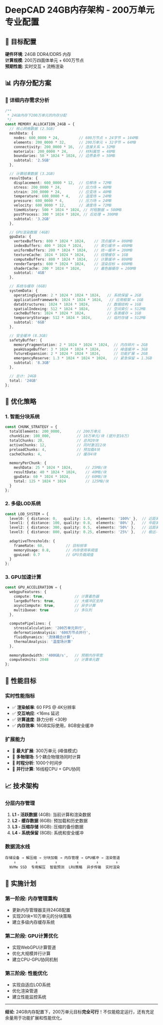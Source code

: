 # DeepCAD 24GB内存架构 - 200万单元专业配置

## 🎯 目标配置

**硬件环境**: 24GB DDR4/DDR5 内存  
**计算规模**: 200万四面体单元 + 600万节点  
**预期性能**: 实时交互 + 流畅渲染  

## 📊 内存分配方案

### 🧮 **详细内存需求分析**

```typescript
/**
 * 24GB内存下200万单元的内存分配
 */
const MEMORY_ALLOCATION_24GB = {
  // 核心网格数据 (2.5GB)
  meshData: {
    nodes: 600_0000 * 24,         // 600万节点 × 24字节 = 144MB
    elements: 200_0000 * 32,      // 200万单元 × 32字节 = 64MB  
    connectivity: 200_0000 * 16,  // 连接关系 = 32MB
    materials: 200_0000 * 24,     // 材料属性 = 48MB
    boundaries: 50 * 1024 * 1024, // 边界条件 = 50MB
    subtotal: '2.5GB'
  },

  // 计算结果数据 (3.2GB)
  resultData: {
    displacement: 600_0000 * 12,  // 位移场 = 72MB
    stress: 200_0000 * 24,        // 应力场 = 48MB
    strain: 200_0000 * 24,        // 应变场 = 48MB
    temperature: 600_0000 * 4,    // 温度场 = 24MB
    pressure: 600_0000 * 4,       // 压力场 = 24MB
    velocity: 600_0000 * 12,      // 速度场 = 72MB
    timeHistory: 500 * 1024 * 1024, // 时程数据 = 500MB
    postProcess: 300 * 1024 * 1024, // 后处理 = 300MB
    subtotal: '3.2GB'
  },

  // GPU渲染数据 (4GB)
  gpuData: {
    vertexBuffers: 800 * 1024 * 1024,    // 顶点缓冲 = 800MB
    indexBuffers: 400 * 1024 * 1024,     // 索引缓冲 = 400MB
    uniformBuffers: 200 * 1024 * 1024,   // 统一缓冲 = 200MB
    textureCache: 1024 * 1024 * 1024,    // 纹理缓存 = 1GB
    computeBuffers: 800 * 1024 * 1024,   // 计算缓冲 = 800MB
    renderTargets: 600 * 1024 * 1024,    // 渲染目标 = 600MB
    shaderCache: 200 * 1024 * 1024,      // 着色器缓存 = 200MB
    subtotal: '4GB'
  },

  // 系统与缓存 (6GB)
  systemData: {
    operatingSystem: 2 * 1024 * 1024 * 1024,   // 系统保留 = 2GB
    applicationFramework: 1024 * 1024 * 1024,   // 应用框架 = 1GB
    dataStructures: 1024 * 1024 * 1024,        // 数据结构 = 1GB
    spatialIndexing: 512 * 1024 * 1024,        // 空间索引 = 512MB
    cacheBuffers: 1024 * 1024 * 1024,          // 各类缓存 = 1GB
    temporaryStorage: 512 * 1024 * 1024,       // 临时存储 = 512MB
    subtotal: '6GB'
  },

  // 安全缓冲 (8.3GB)
  safetyBuffer: {
    memoryFragmentation: 2 * 1024 * 1024 * 1024,  // 内存碎片 = 2GB
    peakUsageBuffer: 3 * 1024 * 1024 * 1024,      // 峰值缓冲 = 3GB
    futureExpansion: 2 * 1024 * 1024 * 1024,      // 功能扩展 = 2GB
    emergencyReserve: 1.3 * 1024 * 1024 * 1024,   // 紧急保留 = 1.3GB
    subtotal: '8.3GB'
  },

  // 总计: 24GB
  total: '24GB'
};
```

## 🚀 **优化策略**

### 1. **智能分块系统**
```typescript
const CHUNK_STRATEGY = {
  totalElements: 200_0000,       // 200万单元
  chunkSize: 100_000,            // 10万单元/块 (提升至10万)
  totalChunks: 20,               // 总共20块
  activeChunks: 12,              // 同时激活12块
  preloadChunks: 4,              // 预加载4块
  cacheChunks: 4,                // 缓存4块
  
  memoryPerChunk: {
    meshData: 25 * 1024 * 1024,      // 25MB/块
    resultData: 40 * 1024 * 1024,    // 40MB/块  
    gpuData: 60 * 1024 * 1024,       // 60MB/块
    total: 125 * 1024 * 1024         // 125MB/块
  }
};
```

### 2. **多级LOD系统**
```typescript
const LOD_SYSTEM = {
  level0: { distance: 0,   quality: 1.0,  elements: '100%' },  // 近距离-全质量
  level1: { distance: 100, quality: 0.8,  elements: '80%' },   // 中距离-高质量  
  level2: { distance: 300, quality: 0.5,  elements: '50%' },   // 远距离-中质量
  level3: { distance: 800, quality: 0.25, elements: '25%' },   // 极远-低质量
  
  adaptiveThresholds: {
    frameRate: 60,          // 目标帧率
    memoryUsage: 0.8,       // 内存使用率阈值
    gpuLoad: 0.7            // GPU负载阈值
  }
};
```

### 3. **GPU加速计算**
```typescript
const GPU_ACCELERATION = {
  webgpuFeatures: {
    compute: true,              // 计算着色器
    largeBuffers: true,         // 大缓冲区支持
    asyncCompute: true,         // 异步计算
    multiQueue: true            // 多队列
  },
  
  computePipelines: {
    stressCalculation: '200万单元并行',
    deformationAnalysis: '600万节点并行', 
    fluidDynamics: '流体耦合计算',
    thermalAnalysis: '温度场计算'
  },
  
  memoryBandwidth: '400GB/s',   // 预期内存带宽
  computeUnits: 2048            // 计算单元数
};
```

## 🎯 **性能目标**

### **实时性能指标**
- ✅ **渲染帧率**: 60 FPS @ 4K分辨率
- ✅ **交互响应**: <16ms 延迟
- ✅ **计算速度**: 静力分析 <30秒
- ✅ **内存效率**: 16GB实际使用，8GB安全缓冲

### **扩展能力**
- 🚀 **最大扩展**: 300万单元 (峰值模式)
- 🚀 **多物理场**: 5个耦合物理场同时计算
- 🚀 **时程分析**: 1000个时间步
- 🚀 **并行计算**: 16线程CPU + GPU协同

## 📈 **技术架构**

### **分层内存管理**
1. **L1 - 活跃数据** (4GB): 当前计算和渲染数据
2. **L2 - 缓存数据** (6GB): 预加载和历史数据  
3. **L3 - 压缩存储** (6GB): 压缩的备份数据
4. **L4 - 系统保留** (8GB): 系统和安全缓冲

### **数据流水线**
```
存储设备 → 解压缩 → 分块加载 → 内存管理 → GPU缓冲 → 渲染管道
    ↓         ↓        ↓         ↓        ↓        ↓
  NVMe SSD  专用解压  智能预测  LRU策略  异步传输  实时渲染
```

## 🔧 **实施计划**

### **第一阶段**: 内存管理重构
- 更新内存管理器支持24GB配置
- 实现20块×10万单元的分块策略
- 建立多级内存缓存系统

### **第二阶段**: GPU计算优化  
- 实现WebGPU计算管道
- 优化大规模并行计算
- 建立CPU-GPU协同机制

### **第三阶段**: 性能优化
- 实现自适应LOD系统
- 优化渲染管道
- 建立性能监控系统

---

**结论**: 24GB内存配置下，200万单元目标**完全可行**！不仅能稳定运行，还有充足余量用于功能扩展和性能优化。